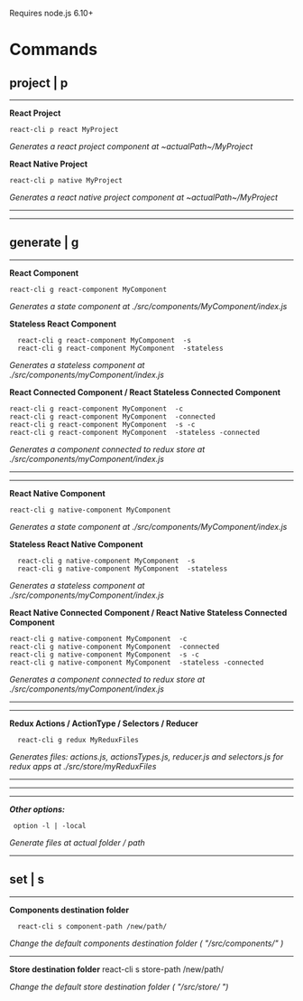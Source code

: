 Requires node.js 6.10+

**Commands**
=======

project | p
-------

----------
**React Project**

    react-cli p react MyProject  

*Generates a react project component at ~actualPath~/MyProject*

**React Native Project**

    react-cli p native MyProject  

*Generates a react native project component at ~actualPath~/MyProject*

----------

----------

generate | g
-------

----------

**React Component**

    react-cli g react-component MyComponent  

  *Generates a state component at ./src/components/MyComponent/index.js*


**Stateless React Component**

      react-cli g react-component MyComponent  -s
      react-cli g react-component MyComponent  -stateless   

  *Generates a stateless component at ./src/components/myComponent/index.js*

**React Connected Component / React Stateless Connected Component**

    react-cli g react-component MyComponent  -c
    react-cli g react-component MyComponent  -connected
    react-cli g react-component MyComponent  -s -c
    react-cli g react-component MyComponent  -stateless -connected
 *Generates a component connected to redux store at ./src/components/myComponent/index.js*

----------

----------

**React Native Component**

    react-cli g native-component MyComponent  

  *Generates a state component at ./src/components/MyComponent/index.js*


**Stateless React Native Component**

      react-cli g native-component MyComponent  -s
      react-cli g native-component MyComponent  -stateless   

  *Generates a stateless component at ./src/components/myComponent/index.js*


**React Native Connected Component / React Native Stateless Connected Component**

    react-cli g native-component MyComponent  -c
    react-cli g native-component MyComponent  -connected
    react-cli g native-component MyComponent  -s -c
    react-cli g native-component MyComponent  -stateless -connected
 *Generates a component connected to redux store at ./src/components/myComponent/index.js*

----------

----------

**Redux Actions / ActionType / Selectors / Reducer**

      react-cli g redux MyReduxFiles

*Generates files: actions.js, actionsTypes.js, reducer.js and selectors.js for redux apps at ./src/store/myReduxFiles*

----------

----------

----------
***Other options:***


     option -l | -local

*Generate files at actual folder / path*


----------

set | s
-------

----------

**Components destination folder**

      react-cli s component-path /new/path/

*Change the default components destination folder (  "/src/components/"  )*


----------


**Store destination folder**
      react-cli s store-path /new/path/

  *Change the default store destination folder (  "/src/store/  ")*
